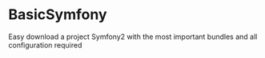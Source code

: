 BasicSymfony
============

Easy download a project Symfony2 with the most important bundles and all configuration required
